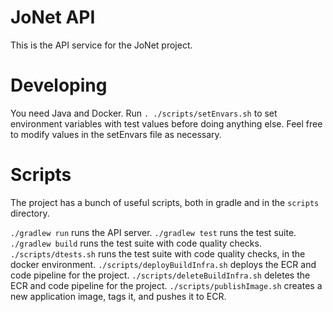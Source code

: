 # JoNet API
This is the API service for the JoNet project.

# Developing
You need Java and Docker. Run `. ./scripts/setEnvars.sh` to set environment variables with test
values before doing anything else. Feel free to modify values in the setEnvars file as necessary.

# Scripts
The project has a bunch of useful scripts, both in gradle and in the `scripts` directory.

`./gradlew run` runs the API server.
`./gradlew test` runs the test suite.
`./gradlew build` runs the test suite with code quality checks.
`./scripts/dtests.sh` runs the test suite with code quality checks, in the docker environment.
`./scripts/deployBuildInfra.sh` deploys the ECR and code pipeline for the project.
`./scripts/deleteBuildInfra.sh` deletes the ECR and code pipeline for the project.
`./scripts/publishImage.sh` creates a new application image, tags it, and pushes it to ECR.

